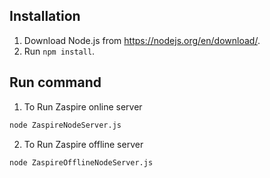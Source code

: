 ## Installation

1. Download Node.js from https://nodejs.org/en/download/.
2. Run `npm install`.

## Run command

1. To Run Zaspire online server
```bash
node ZaspireNodeServer.js
```

2. To Run Zaspire offline server
```bash
node ZaspireOfflineNodeServer.js
```